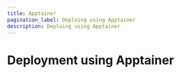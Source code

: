 ```yaml
---
title: Apptainer
pagination_label: Deploing using Apptainer
description: Deploing using Apptainer
---
```


# Deployment using Apptainer
